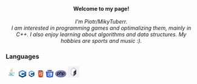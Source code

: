 
<p align="center">
    <b>Welcome to my page!</b><br><br>
    <i>
        I'm Piotr/MikyTuberr.<br>
        I am interested in programming games and optimalizing them, mainly in C++. 
        I also enjoy learning about algorithms and data structures.
        My hobbies are sports and music :).
    </i><br> 
</p>

### Languages


<div>
    <img src="https://github.com/MikyTuberr/MikyTuberr/raw/main/java.png" alt="Java" width="30" height="30">
    <img src="https://github.com/MikyTuberr/MikyTuberr/raw/main/cpp.png" alt="cpp" width="20" height="20">
    <img src="https://github.com/MikyTuberr/MikyTuberr/raw/main/c.png" alt="c" width="20" height="20">
    <img src="https://github.com/MikyTuberr/MikyTuberr/raw/main/html.png" alt="html" width="20" height="20">
    <img src="https://github.com/MikyTuberr/MikyTuberr/raw/main/css.png" alt="css" width="20" height="20">
    <img src="https://github.com/MikyTuberr/MikyTuberr/raw/main/php.png" alt="php" width="30" height="20">
    <img src="https://github.com/MikyTuberr/MikyTuberr/raw/main/bash.png" alt="bash" width="30" height="30">
</div>


